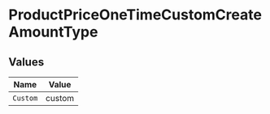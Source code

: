 # ProductPriceOneTimeCustomCreateAmountType


## Values

| Name     | Value    |
| -------- | -------- |
| `Custom` | custom   |